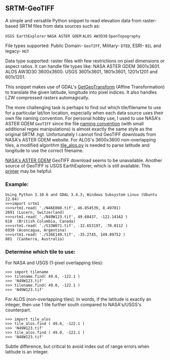## SRTM-GeoTIFF
A simple and versatile Python snippet to read elevation data from raster-based SRTM files from data sources such as:

`USGS EarthExplorer` `NASA ASTER GDEM`  `ALOS AW3D30` `OpenTopography`

File types supported: Public Domain- `GeoTIFF`, Military- `DTED`, ESRI- `BIL` and legacy- `HGT`

Data type supported: raster files with few restrictions on pixel dimensions or aspect ratios. It can handle file types like: NASA ASTER GDEM 3601x3601. ALOS AW3D30 3600x3600. USGS 3601x3601, 1801x3601, 1201x1201 and 601x1201.

This snippet makes use of GDAL's [GetGeoTransform](https://gdal.org/tutorials/geotransforms_tut.html) (Affine Transformation) to translate the given latitude, longitude into pixel indices. It also handles LZW compressed rasters automagically.

The more challenging task is perhaps to find out which tile/filename to use for a particular lat/lon location, especially when each data source uses their own file naming convention. For personal hobby use, I used to use NASA's ASTER GDEM `GeoTIFF` since the file [naming convention](/library/tilename.py) (with small additional regex manipulations) is almost exactly the same style as the original SRTM .hgt. Unfortunately I cannot find GeoTIFF downloads from NASA's ASTER GDEM website. For ALOS's 3600x3600 non-overlapping tiles, a modified algorithm [tile_alos.py](/library/tile_alos.py) is needed to parse latitude and longitude to use the correct filename.

[NASA's ASTER GDEM](https://search.earthdata.nasa.gov/search/) GeoTIFF download seems to be unavailable. Another source of GeoTIFF is USGS EarthExplorer, which is still available. This [primer](/EarthExplorer.md) may be helpful. 

### Example:
```
Using Python 3.10.6 and GDAL 3.4.3; Windows Subsystem Linux (Ubuntu 22.04)
>>>import srtm1
>>>srtm1.read( './N46E008.tif', 46.854539, 8.49701)
2691 (Lucern, Switzerland)
>>>srtm1.read( './N49W123.tif', 49.68437, -122.14162 )
618  (British Columbia, Canada)
>>>srtm1.read( './S33W071.tif', -32.653197, -70.0112 )
6930 (Aconcagua, Argentina)
>>>srtm1.read( './S36E149.tif', -35.2745, 149.09752 )
801  (Canberra, Australia)
```
### Determine which tile to use:

For NASA and USGS (1-pixel overlapping tiles):
```
>>> import tilename
>>> tilename.find( 49.6, -122.1 )
>>> 'N49W123.tif'
>>> tilename.find( 49.0, -122.1 )
>>> 'N49W123.tif'
```
For ALOS (non-overlapping tiles):
In words, if the latitude is exactly an integer, then use 1 tile further south compared to NASA's/USGS's counterpart.
```
>>> import tile_alos
>>> tile_alos.find ( 49.6, -122.1 )
>>> 'N49W123.tif'
>>> tile_alos.find ( 49.0, -122.1 )
>>> 'N48W123.tif'
```
Subtle difference, but critical to avoid index out of range errors when latitude is an integer.
